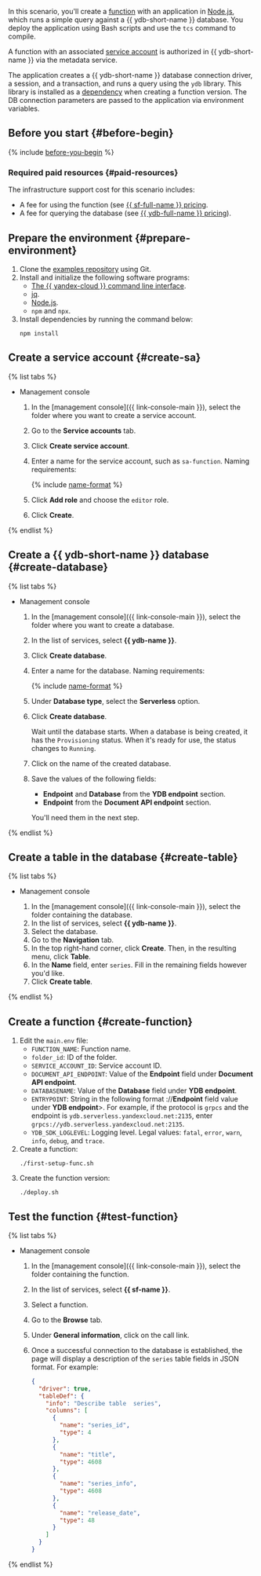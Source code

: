 In this scenario, you'll create a [function](../functions/concepts/function.md) with an application in [Node.js](https://nodejs.org/en/), which runs a simple query against a {{ ydb-short-name }} database. You deploy the application using Bash scripts and use the `tcs` command to compile.

A function with an associated [service account](../iam/concepts/users/service-accounts.md) is authorized in {{ ydb-short-name }} via the metadata service.

The application creates a {{ ydb-short-name }} database connection driver, a session, and a transaction, and runs a query using the `ydb` library. This library is installed as a [dependency](../functions/lang/nodejs/dependencies.md) when creating a function version. The DB connection parameters are passed to the application via environment variables.

## Before you start {#before-begin}

{% include [before-you-begin](./_tutorials_includes/before-you-begin.md) %}


### Required paid resources {#paid-resources}

The infrastructure support cost for this scenario includes:

* A fee for using the function (see [{{ sf-full-name }} pricing](../functions/pricing.md).
* A fee for querying the database (see [{{ ydb-full-name }} pricing](../managed-ydb/pricing/serverless.md)).

## Prepare the environment {#prepare-environment}

1. Clone the [examples repository](https://github.com/yandex-cloud/examples/tree/master/serverless/functions/YDB-connect-from-serverless-function) using Git.
1. Install and initialize the following software programs:
    * [The {{ yandex-cloud }} command line interface](../cli/quickstart.md#install).
    * [jq](https://stedolan.github.io/jq/download/).
    * [Node.js](https://nodejs.org/en/download/package-manager/).
    * `npm` and `npx`.
1. Install dependencies by running the command below:
    ```
    npm install
    ```

## Create a service account {#create-sa}

{% list tabs %}

- Management console

  1. In the [management console]({{ link-console-main }}), select the folder where you want to create a service account.
  1. Go to the **Service accounts** tab.
  1. Click **Create service account**.
  1. Enter a name for the service account, such as `sa-function`. Naming requirements:

      {% include [name-format](../_includes/name-format.md) %}

  1. Click **Add role** and choose the `editor` role.
  1. Click **Create**.

{% endlist %}

## Create a {{ ydb-short-name }} database {#create-database}

{% list tabs %}

- Management console

  1. In the [management console]({{ link-console-main }}), select the folder where you want to create a database.
  1. In the list of services, select **{{ ydb-name }}**.
  1. Click **Create database**.
  1. Enter a name for the database. Naming requirements:

      {% include [name-format](../_includes/name-format.md) %}

  1. Under **Database type**, select the **Serverless** option.
  1. Click **Create database**.

      Wait until the database starts. When a database is being created, it has the  `Provisioning` status. When it's ready for use, the status changes to `Running`.
  1. Click on the name of the created database.
  1. Save the values of the following fields:
      * **Endpoint** and **Database** from the **YDB endpoint** section.
      * **Endpoint** from the **Document API endpoint** section.

      You'll need them in the next step.

{% endlist %}

## Create a table in the database {#create-table}

{% list tabs %}

- Management console

  1. In the [management console]({{ link-console-main }}), select the folder containing the database.
  1. In the list of services, select **{{ ydb-name }}**.
  1. Select the database.
  1. Go to the **Navigation** tab.
  1. In the top right-hand corner, click **Create**. Then, in the resulting menu, click **Table**.
  1. In the **Name** field, enter `series`. Fill in the remaining fields however you'd like.
  1. Click **Create table**.

{% endlist %}

## Create a function {#create-function}

1. Edit the `main.env` file:
    * `FUNCTION_NAME`: Function name.
    * `folder_id`: ID of the folder.
    * `SERVICE_ACCOUNT_ID`: Service account ID.
    * `DOCUMENT_API_ENDPOINT`: Value of the **Endpoint** field under **Document API endpoint**.
    * `DATABASENAME`: Value of the **Database** field under **YDB endpoint**.
    * `ENTRYPOINT`: String in the following format <protocol>://**Endpoint** field value under **YDB endpoint**>. For example, if the protocol is `grpcs` and the endpoint is `ydb.serverless.yandexcloud.net:2135`, enter `grpcs://ydb.serverless.yandexcloud.net:2135`.
    * `YDB_SDK_LOGLEVEL`: Logging level. Legal values: `fatal`, `error`, `warn`, `info`, `debug`, and `trace`.
1. Create a function:
    ```
    ./first-setup-func.sh
    ```
1. Create the function version:
    ```
    ./deploy.sh
    ```

## Test the function {#test-function}

{% list tabs %}

- Management console

  1. In the [management console]({{ link-console-main }}), select the folder containing the function.
  1. In the list of services, select **{{ sf-name }}**.
  1. Select a function.
  1. Go to the **Browse** tab.
  1. Under **General information**, click on the call link.
  1. Once a successful connection to the database is established, the page will display a description of the `series` table fields in JSON format. For example:

      ```json
      {
        "driver": true,
        "tableDef": {
          "info": "Describe table  series",
          "columns": [
            {
              "name": "series_id",
              "type": 4
            },
            {
              "name": "title",
              "type": 4608
            },
            {
              "name": "series_info",
              "type": 4608
            },
            {
              "name": "release_date",
              "type": 48
            }
          ]
        }
      }
      ```

{% endlist %}